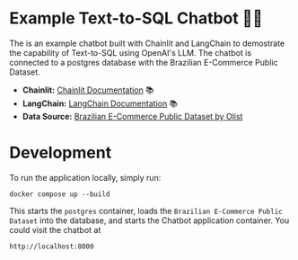 # Example Text-to-SQL Chatbot 🚀🤖

The is an example chatbot built with Chainlit and LangChain to demostrate the capability of Text-to-SQL using OpenAI's LLM. The chatbot is connected to a postgres database with the Brazilian E-Commerce Public Dataset.

- **Chainlit:** [Chainlit Documentation](https://docs.chainlit.io) 📚
- **LangChain:** [LangChain Documentation](https://python.langchain.com/en/latest/index.html) 📚
- **Data Source:** [Brazilian E-Commerce Public Dataset by Olist](https://www.kaggle.com/datasets/olistbr/brazilian-ecommerce)

# Development
To run the application locally, simply run:
```
docker compose up --build
```
This starts the `postgres` container, loads the `Brazilian E-Commerce Public Dataset` into the database, and starts the Chatbot application container. You could visit the chatbot at 
```
http://localhost:8000
```